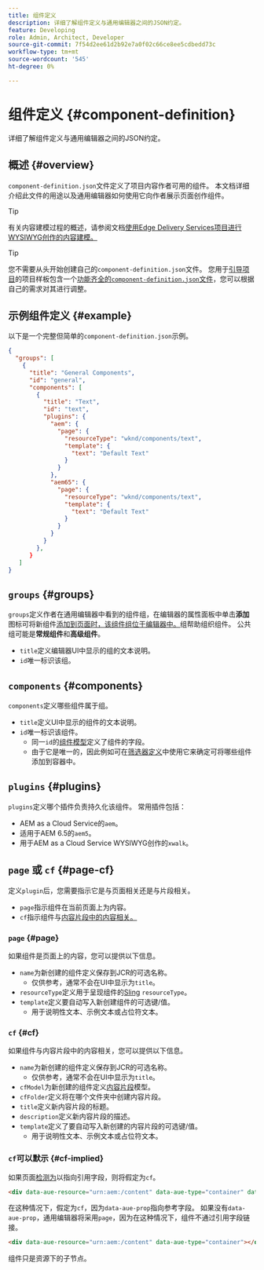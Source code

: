```yaml
---
title: 组件定义
description: 详细了解组件定义与通用编辑器之间的JSON约定。
feature: Developing
role: Admin, Architect, Developer
source-git-commit: 7f54d2ee61d2b92e7a0f02c66ce8ee5cdbedd73c
workflow-type: tm+mt
source-wordcount: '545'
ht-degree: 0%

---
```



# 组件定义 {#component-definition}

详细了解组件定义与通用编辑器之间的JSON约定。

## 概述 {#overview}

`component-definition.json`文件定义了项目内容作者可用的组件。 本文档详细介绍此文件的用途以及通用编辑器如何使用它向作者展示页面创作组件。

>[!TIP]
>
>有关内容建模过程的概述，请参阅文档[使用Edge Delivery Services项目进行WYSIWYG创作的内容建模。](/help/edge/wysiwyg-authoring/content-modeling.md)

>[!TIP]
>
>您不需要从头开始创建自己的`component-definition.json`文件。 您用于[引导项目](/help/edge/wysiwyg-authoring/edge-dev-getting-started.md)的项目样板包含一个[功能齐全的`component-definition.json`文件](https://github.com/adobe-rnd/aem-boilerplate-xwalk/blob/main/component-definition.json)，您可以根据自己的需求对其进行调整。

## 示例组件定义 {#example}

以下是一个完整但简单的`component-definition.json`示例。

```json
{
  "groups": [
    {
      "title": "General Components",
      "id": "general",
      "components": [
        {
          "title": "Text",
          "id": "text",
          "plugins": {
            "aem": {
              "page": {
                "resourceType": "wknd/components/text",
                "template": {
                  "text": "Default Text"
                }
              }
            },
            "aem65": {
              "page": {
                "resourceType": "wknd/components/text",
                "template": {
                  "text": "Default Text"
                }
              }
            }
          }
        },
      }
   ]
}
```

## `groups` {#groups}

`groups`定义作者在通用编辑器中看到的组件组，在编辑器的属性面板中单击&#x200B;**添加**&#x200B;图标可将新组件[添加到页面时，该组件组位于编辑器中。](/help/sites-cloud/authoring/universal-editor/authoring.md#adding-components)组帮助组织组件。 公共组可能是&#x200B;**常规组件**&#x200B;和&#x200B;**高级组件**。

* `title`定义编辑器UI中显示的组的文本说明。
* `id`唯一标识该组。

## `components` {#components}

`components`定义哪些组件属于组。

* `title`定义UI中显示的组件的文本说明。
* `id`唯一标识该组件。
   * 同一`id`的[组件模型](/help/implementing/universal-editor/field-types.md#model-structure)定义了组件的字段。
   * 由于它是唯一的，因此例如可在[筛选器定义](/help/implementing/universal-editor/customizing.md#filtering-components)中使用它来确定可将哪些组件添加到容器中。

## `plugins` {#plugins}

`plugins`定义哪个插件负责持久化该组件。 常用插件包括：

* AEM as a Cloud Service的`aem`。
* 适用于AEM 6.5的`aem5`。
* 用于AEM as a Cloud Service WYSIWYG创作的`xwalk`。

## `page` 或 `cf` {#page-cf}

定义`plugin`后，您需要指示它是与页面相关还是与片段相关。

* `page`指示组件在当前页面上为内容。
* `cf`指示组件与[内容片段中的内容相关。](/help/assets/content-fragments/content-fragments.md)

### `page` {#page}

如果组件是页面上的内容，您可以提供以下信息。

* `name`为新创建的组件定义保存到JCR的可选名称。
   * 仅供参考，通常不会在UI中显示为`title`。
* `resourceType`定义用于呈现组件的[Sling](/help/implementing/developing/introduction/sling-cheatsheet.md) `resourceType`。
* `template`定义要自动写入新创建组件的可选键/值。
   * 用于说明性文本、示例文本或占位符文本。

### `cf` {#cf}

如果组件与内容片段中的内容相关，您可以提供以下信息。

* `name`为新创建的组件定义保存到JCR的可选名称。
   * 仅供参考，通常不会在UI中显示为`title`。
* `cfModel`为新创建的组件定义[内容片段](/help/assets/content-fragments/content-fragments-models.md)模型。
* `cfFolder`定义将在哪个文件夹中创建内容片段。
* `title`定义新内容片段的标题。
* `description`定义新内容片段的描述。
* `template`定义了要自动写入新创建的内容片段的可选键/值。
   * 用于说明性文本、示例文本或占位符文本。

### `cf`可以默示 {#cf-implied}

如果页面[检测为](/help/implementing/universal-editor/getting-started.md#instrument-page)以指向引用字段，则将假定为`cf`。

```html
<div data-aue-resource="urn:aem:/content" data-aue-type="container" data-aue-prop="field"></div>
```

在这种情况下，假定为`cf`，因为`data-aue-prop`指向参考字段。 如果没有`data-aue-prop`，通用编辑器将采用`page`，因为在这种情况下，组件不通过引用字段链接。

```html
<div data-aue-resource="urn:aem:/content" data-aue-type="container"></div>
```

组件只是资源下的子节点。
